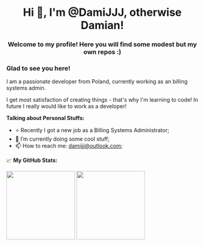 <h1 align="center">Hi 👋, I'm @DamiJJJ, otherwise Damian!</h1>
<h3 align="center">Welcome to my profile! Here you will find some modest but my own repos :)</h3>

### Glad to see you here! &nbsp;

I am a passionate developer from Poland, currently working as an billing systems admin.

I get most satisfaction of creating things - that's why I'm learning to code! In future I really would like to work as a developer!

**Talking about Personal Stuffs:**

- ⭐ Recently I got a new job as a Billing Systems Administrator;
- 🚀 I’m currently doing some cool stuff;
- 📫 How to reach me: damijjj@outlook.com;

📈 **My GitHub Stats:**

<p>
  <img height="180em" src="https://github-readme-stats.vercel.app/api?username=DamiJJJ&show_icons=true&hide_border=true&&count_private=true&include_all_commits=true&theme=tokyonight"/>
  <img height="180em" src="https://github-readme-stats.vercel.app/api/top-langs/?username=DamiJJJ&layout=compact&theme=tokyonight&hide_border=True"/>
<p>

